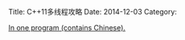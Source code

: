 Title: C++11多线程攻略
Date: 2014-12-03
Category: 

[In one program (contains Chinese).]({attach}thread-tutorial.cpp)
